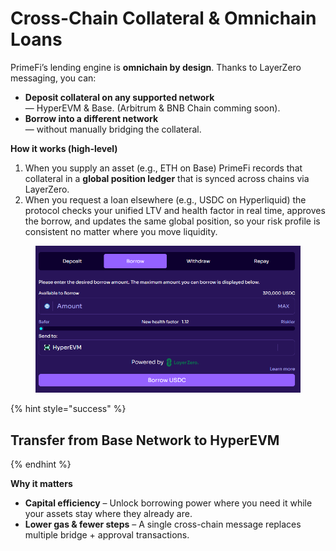 # Cross-Chain Collateral & Omnichain Loans

PrimeFi’s lending engine is **omnichain by design**. Thanks to LayerZero messaging, you can:

* **Deposit collateral on any supported network**\
  — HyperEVM & Base. (Arbitrum & BNB Chain comming soon).
* **Borrow into a different network**\
  — without manually bridging the collateral.

**How it works (high-level)**

1. When you supply an asset (e.g., ETH on Base) PrimeFi records that collateral in a **global position ledger** that is synced across chains via LayerZero.
2. When you request a loan elsewhere (e.g., USDC on Hyperliquid) the protocol checks your unified LTV and health factor in real time, approves the borrow, and updates the same global position, so your risk profile is consistent no matter where you move liquidity.

<figure><img src="../.gitbook/assets/image (112).png" alt=""><figcaption></figcaption></figure>

{% hint style="success" %}
## **Transfer from Base Network to HyperEVM**
{% endhint %}

**Why it matters**

* **Capital efficiency** – Unlock borrowing power where you need it while your assets stay where they already are.
* **Lower gas & fewer steps** – A single cross-chain message replaces multiple bridge + approval transactions.

